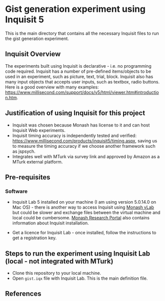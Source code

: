 # Gist generation experiment using Inquisit 5

This is the main directory that contains all the necessary Inquisit files to run the gist generation experiment.

## Inquisit Overview

The experiments built using Inquisit is declarative - i.e. no programming code required. Inquisit has a number of pre-defined items/objects to be used in an experiment, such as picture, text, trial, block. Inquisit also has many input objects that accepts user inputs, such as textbox, radio buttons. Here is a good overview with many examples: https://www.millisecond.com/support/docs/v5/html/viewer.htm#introduction.htm.

## Justification of using Inquisit for this project

* Inquisit was chosen because Monash has license to it and can host Inquisit Web experiments.
* Inquisit timing accuracy is independently tested and verified: https://www.millisecond.com/products/inquisit5/timing.aspx, saving us to measure the timing accuracy if we choose another framework such as jspsych. 
* Integrates well with MTurk via survey link and approved by Amazon as a MTurk external platform.

## Pre-requisites

### Software

* Inquisit Lab 5 installed on your machine (I am using version 5.0.14.0 on Mac OS) - there is another way to access Inquisit using [Monash vLab](https://www.monash.edu/research-portal/vlab/applications/inquisit/inquisit-lab) but could be slower and exchange files between the virtual machine and local could be cumbersome. [Monash Research Portal](https://www.monash.edu/research-portal/vlab/applications/inquisit) also contains information about Inquisit installation.

* Get a licence for Inquisit Lab - once installed, follow the instructions to get a registration key.

## Steps to run the experiment using Inquisit Lab (local - not integrated with MTurk)

+ Clone this repository to your local machine.
+ Open ```gist.iqx``` file with Inquisit Lab. This is the main definition file.


## References
